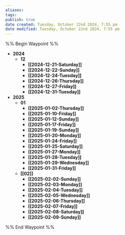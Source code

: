```yaml
---
aliases: 
tags: 
publish: true
date created: Tuesday, October 22nd 2024, 7:55 pm
date modified: Tuesday, October 22nd 2024, 7:55 pm
---
```

%% Begin Waypoint %%
- **2024**
	- **12**
		- **[[2024-12-21-Saturday]]**
		- **[[2024-12-22-Sunday]]**
		- **[[2024-12-24-Tuesday]]**
		- **[[2024-12-26-Thursday]]**
		- **[[2024-12-27-Friday]]**
		- **[[2024-12-31-Tuesday]]**
- **2025**
	- **01**
		- **[[2025-01-02-Thursday]]**
		- **[[2025-01-10-Friday]]**
		- **[[2025-01-12-Sunday]]**
		- **[[2025-01-17-Friday]]**
		- **[[2025-01-19-Sunday]]**
		- **[[2025-01-20-Monday]]**
		- **[[2025-01-24-Friday]]**
		- **[[2025-01-25-Saturday]]**
		- **[[2025-01-27-Monday]]**
		- **[[2025-01-28-Tuesday]]**
		- **[[2025-01-29-Wednesday]]**
		- **[[2025-01-31-Friday]]**
	- **[[02]]**
		- **[[2025-02-02-Sunday]]**
		- **[[2025-02-03-Monday]]**
		- **[[2025-02-04-Tuesday]]**
		- **[[2025-02-05-Wednesday]]**
		- **[[2025-02-06-Thursday]]**
		- **[[2025-02-07-Friday]]**
		- **[[2025-02-08-Saturday]]**
		- **[[2025-02-09-Sunday]]**

%% End Waypoint %%